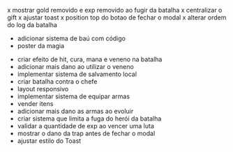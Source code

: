 x mostrar gold removido e exp removido ao fugir da batalha
x centralizar o gift
x ajustar toast
x position top do botao de fechar o modal
x alterar ordem do log da batalha

- adicionar sistema de baú com código
- poster da magia
<!-- <a href="https://www.freepik.com/free-vector/magic-spheres-shiny-energy-balls_26796745.htm#query=game%20magic&position=33&from_view=keyword">Image by upklyak</a> on Freepik -->
- criar efeito de hit, cura, mana e veneno na batalha
- adicionar mais dano ao utilizar o veneno
- implementar sistema de salvamento local
- criar batalha contra o chefe
- layout responsivo
- implementar sistema de equipar armas
- vender itens
- adicionar mais dano as armas ao evoluir
- criar sistema que limita a fuga do herói da batalha
- validar a quantidade de exp ao vencer uma luta
- mostrar o dano da trap antes de fechar o modal
- ajustar estilo do Toast
